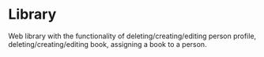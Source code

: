 # Library
Web library with the functionality of deleting/creating/editing person profile, deleting/creating/editing book, assigning a book to a person.
